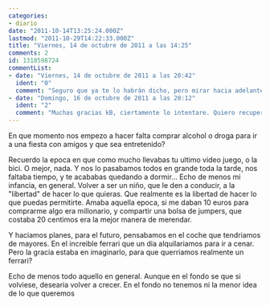 ```yaml
---
categories:
- diario
date: "2011-10-14T13:25:24.000Z"
lastmod: "2011-10-29T14:22:33.000Z"
title: "Viernes, 14 de octubre de 2011 a las 14:25"
comments: 2
id: 1318598724
commentList:
- date: "Viernes, 14 de octubre de 2011 a las 20:42"
  ident: "0"
  comment: "Seguro que ya te lo habrán dicho, pero mirar hacia adelante es lo mejor que puedes hacer. De niño mirabas hacia adelante, pensabas lo genial que iba a ser tu vida, no? Y ahora añoras esa época. Estás mirando hacia atrás. Olvídalo, eso ya pasó, la nostalgia es para cuando estés viejo a punto de morir, entonces es cuando valdrá la pena mirar atrás y decir \"qué feliz fui\", valdrá la pena, porque te sentirás orgulloso de haber vivido la vida como la has vivido, sin importarte lo mas minimo lo que venga después de la muerte, pero si sigues lamentandote y pensando \"cómo he llegado a esto?\" te hundirás. Seguro que habrás oído eso de que no te compadezcas de ti mismo. Yo también lo he oído muchas veces, y hasta hace poco no le di la menor importancia. Yo lo estaba haciendo, me di cuenta, y me sentí miserable, idiota, inmadura, y volví a mirar hacia adelante, y todo ha cambiado desde ese gran día, y ahora miro todos mis momentos felices y todos los errores que cometí, cómo llegué a tener tantas depresiones y me siento orgullosa, porque sigo aquí, y porque tal vez sin todas esas experiencias no habría llegado a ser como soy ahora, y, con todos mis defectos, me acepto y me quiero.   \nEs como una escalera automática, si andas hacia adelante, curioseando en tu mañana y luchando por tus sueños, o te quedas parado disfrutando el hoy, avanzas. Si caminas hacia atrás, te quedas estancado en el mismo sitio, y no vas a ninguna parte. Imaginate la imagen de alguien en esa escalera, confuso, yendo hacia atrás pero sin moverse del sitio porque el tiempo corre su curso, sumido en sus pensamientos sombríos... es deprimente...  \nMe he enrollado un poco xD... pero intento ayudar con lo que puedo...   \nínimo y toda la suerte del mundo!"
- date: "Domingo, 16 de octubre de 2011 a las 20:12"
  ident: "2"
  comment: "Muchas gracias kB, ciertamente lo intentare. Quiero recuperar en la medida de lo posible la ilusion del dia a dia"
---
```


En que momento nos empezo a hacer falta comprar alcohol o droga para ir a una fiesta con amigos y que sea entretenido?  
  
Recuerdo la epoca en que como mucho llevabas tu ultimo video juego, o la bici. O mejor, nada. Y nos lo pasabamos todos en grande toda la tarde, nos faltaba tiempo, y te acababas quedando a dormir... Echo de menos mi infancia, en general. Volver a ser un niño, que le den a conducir, a la "libertad" de hacer lo que quieras. Que realmente es la libertad de hacer lo que puedas permitirte. Amaba aquella epoca, si me daban 10 euros para comprarme algo era millonario, y compartir una bolsa de jumpers, que costaba 20 centimos era la mejor manera de merendar.  
  
Y haciamos planes, para el futuro, pensabamos en el coche que tendriamos de mayores. En el increible ferrari que un dia alquilariamos para ir a cenar. Pero la gracia estaba en imaginarlo, para que querriamos realmente un ferrari?  
  
Echo de menos todo aquello en general. Aunque en el fondo se que si volviese, desearia volver a crecer. En el fondo no tenemos ni la menor idea de lo que queremos